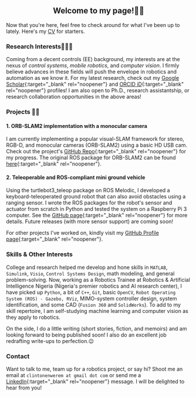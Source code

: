 <h2 align = "center"> Welcome to my page!🤖🚀 </h2>

Now that you're here, feel free to check around for what I've been up to lately. Here's my [CV](docs/CV_1.pdf) for starters. 

### Research Interests👨‍🔬🔬

Coming from a decent controls (EE) background, my interests are at the nexus of _control systems_, _mobile robotics_, and _computer vision_. I firmly believe advances in these fields will push the envelope in robotics and automation as we know it. For my latest research, check out my [Google Scholar](https://scholar.google.com/citations?user=fnsAFv8AAAAJ&hl=en){:target="_blank" rel="noopener"} and [ORCID iD](https://orcid.org/0000-0002-4239-2941){:target="_blank" rel="noopener"} profiles! I am also open to Ph.D., research assistantship, or research collaboration opportunities in the above areas! 

### Projects 👨‍💻
#### 1. ORB-SLAM2 implementation with a monocular camera
I am currently implementing a popular visual-SLAM framework for stereo, RGB-D, and monocular cameras (ORB-SLAM2) using a basic HD USB cam. Check out the project's [GitHub Repo](https://github.com/intellimath1/ORB-SLAM2-with-monocular-camera){:target="_blank" rel="noopener"} for my progress. The original ROS package for ORB-SLAM2 can be found [here](https://github.com/appliedAI-Initiative/orb_slam_2_ros){:target="_blank" rel="noopener"}.

#### 2. Teleoperable and ROS-compliant mini ground vehicle
Using the turtlebot3_teleop package on ROS Melodic, I developed a keyboard-teleoperated ground robot that can also avoid obstacles using a ranging sensor. I wrote the ROS packages for the robot's sensor and actuator from scratch in Python and tested the system on a Raspberry Pi 3 computer. See the [GitHub page](https://github.com/intellimath1/robot_car_ros){:target="_blank" rel="noopener"} for more details. Future releases (with more sensor support) are coming soon!

For other projects I've worked on, kindly visit my [GitHub Profile page](https://github.com/intellimath1){:target="_blank" rel="noopener"}.

### Skills & Other Interests

College and research helped me develop and hone skills in `MATLAB`, `Simulink`, `Visio`, `Control Systems Design`, math modeling, and general problem-solving. Now, working as a Robotics Trainee at Robotics & Artificial Intelligence Nigeria (Nigeria's premier robotics and AI research center), I have picked up `Python`, a bit of `C++`, `Git`, basic `OpenCV`, `Robot Operating System (ROS) - Gazebo, RViz`, MIMO-system controller design, system identification, and some CAD (`Fusion 360` and `SolidWorks`). To add to my skill repertoire, I am self-studying machine learning and computer vision as they apply to robotics.

On the side, I do a little writing (short stories, fiction, and memoirs) and am looking forward to being published soon! I also do an excellent job redrafting write-ups to perfection.😉

### Contact

Want to talk to me, team up for a robotics project, or say hi? Shoot me an email at `clintonenwerem at gmail dot com` or send me a [LinkedIn](https://www.linkedin.com/in/clinton-enwerem-a17715b1/){:target="_blank" rel="noopener"} message. I will be delighted to hear from you!

